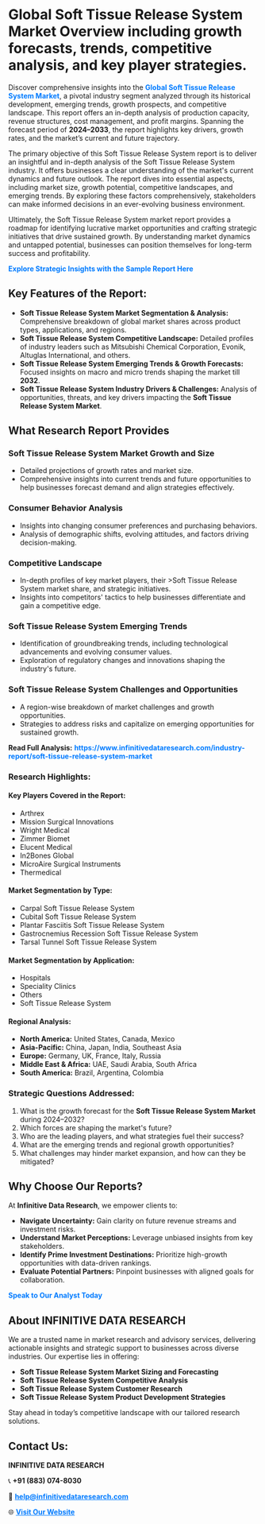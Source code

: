 <h1>Global Soft Tissue Release System Market Overview including growth forecasts, trends, competitive analysis, and key player strategies.</h1>
<p>
Discover comprehensive insights into the 
<a href="https://www.infinitivedataresearch.com/industry-report/soft-tissue-release-system-market" rel="dofollow" style="color: #007BFF; text-decoration: none;"><strong>Global Soft Tissue Release System Market</strong></a>, a pivotal industry segment analyzed through its historical development, emerging trends, growth prospects, and competitive landscape. This report offers an in-depth analysis of production capacity, revenue structures, cost management, and profit margins. Spanning the forecast period of <strong>2024–2033</strong>, the report highlights key drivers, growth rates, and the market’s current and future trajectory.
</p>
<p>
The primary objective of this Soft Tissue Release System report is to deliver an insightful and in-depth analysis of the Soft Tissue Release System industry. It offers businesses a clear understanding of the market's current dynamics and future outlook. The report dives into essential aspects, including market size, growth potential, competitive landscapes, and emerging trends. By exploring these factors comprehensively, stakeholders can make informed decisions in an ever-evolving business environment.
</p>
<p>
Ultimately, the Soft Tissue Release System market report provides a roadmap for identifying lucrative market opportunities and crafting strategic initiatives that drive sustained growth. By understanding market dynamics and untapped potential, businesses can position themselves for long-term success and profitability.
</p>
<p>
<a href="https://www.infinitivedataresearch.com/request-sample/reportId=110487" style="color: #007BFF; text-decoration: none;"><strong>Explore Strategic Insights with the Sample Report Here</strong></a>
</p>

<h2>Key Features of the Report:</h2>
<ul>
<li><strong>Soft Tissue Release System Market Segmentation & Analysis:</strong> Comprehensive breakdown of global market shares across product types, applications, and regions.</li>
<li><strong>Soft Tissue Release System Competitive Landscape:</strong> Detailed profiles of industry leaders such as Mitsubishi Chemical Corporation, Evonik, Altuglas International, and others.</li>
<li><strong>Soft Tissue Release System Emerging Trends & Growth Forecasts:</strong> Focused insights on macro and micro trends shaping the market till <strong>2032</strong>.</li>
<li><strong>Soft Tissue Release System Industry Drivers & Challenges:</strong> Analysis of opportunities, threats, and key drivers impacting the <strong>Soft Tissue Release System Market</strong>.</li>
</ul>

<h2>What Research Report Provides</h2>
<h3>Soft Tissue Release System Market Growth and Size</h3>
<ul>
<li>Detailed projections of growth rates and market size.</li>
<li>Comprehensive insights into current trends and future opportunities to help businesses forecast demand and align strategies effectively.</li>
</ul>

<h3>Consumer Behavior Analysis</h3>
<ul>
<li>Insights into changing consumer preferences and purchasing behaviors.</li>
<li>Analysis of demographic shifts, evolving attitudes, and factors driving decision-making.</li>
</ul>

<h3>Competitive Landscape</h3>
<ul>
<li>In-depth profiles of key market players, their >Soft Tissue Release System market share, and strategic initiatives.</li>
<li>Insights into competitors' tactics to help businesses differentiate and gain a competitive edge.</li>
</ul>

<h3>Soft Tissue Release System Emerging Trends</h3>
<ul>
<li>Identification of groundbreaking trends, including technological advancements and evolving consumer values.</li>
<li>Exploration of regulatory changes and innovations shaping the industry's future.</li>
</ul>

<h3>Soft Tissue Release System Challenges and Opportunities</h3>
<ul>
<li>A region-wise breakdown of market challenges and growth opportunities.</li>
<li>Strategies to address risks and capitalize on emerging opportunities for sustained growth.</li>
</ul>
<p><strong>Read Full Analysis:</strong> <a href="https://www.infinitivedataresearch.com/industry-report/soft-tissue-release-system-market" rel="dofollow" style="color: #007BFF; text-decoration: none;"><strong>https://www.infinitivedataresearch.com/industry-report/soft-tissue-release-system-market</strong></a></p>
<h3>Research Highlights:</h3>
<h4>Key Players Covered in the Report:</h4>
<ul><li>Arthrex</li><li>Mission Surgical Innovations</li><li>Wright Medical</li><li>Zimmer Biomet</li><li>Elucent Medical</li><li>In2Bones Global</li><li>MicroAire Surgical Instruments</li><li>Thermedical</li></ul>
<h4>Market Segmentation by Type:</h4>
<ul><li>Carpal Soft Tissue Release System</li><li>Cubital Soft Tissue Release System</li><li>Plantar Fasciitis Soft Tissue Release System</li><li>Gastrocnemius Recession Soft Tissue Release System</li><li>Tarsal Tunnel Soft Tissue Release System</li></ul>
<h4>Market Segmentation by Application:</h4>
<ul><li>Hospitals</li><li>Speciality Clinics</li><li>Others</li><li>Soft Tissue Release System</li></ul>

<h4>Regional Analysis:</h4>
<ul>
<li><strong>North America:</strong> United States, Canada, Mexico</li>
<li><strong>Asia-Pacific:</strong> China, Japan, India, Southeast Asia</li>
<li><strong>Europe:</strong> Germany, UK, France, Italy, Russia</li>
<li><strong>Middle East & Africa:</strong> UAE, Saudi Arabia, South Africa</li>
<li><strong>South America:</strong> Brazil, Argentina, Colombia</li>
</ul>

<h3>Strategic Questions Addressed:</h3>
<ol>
<li>What is the growth forecast for the <strong>Soft Tissue Release System Market</strong> during 2024–2032?</li>
<li>Which forces are shaping the market's future?</li>
<li>Who are the leading players, and what strategies fuel their success?</li>
<li>What are the emerging trends and regional growth opportunities?</li>
<li>What challenges may hinder market expansion, and how can they be mitigated?</li>
</ol>

<h2>Why Choose Our Reports?</h2>
<p>At <strong>Infinitive Data Research</strong>, we empower clients to:</p>
<ul>
<li><strong>Navigate Uncertainty:</strong> Gain clarity on future revenue streams and investment risks.</li>
<li><strong>Understand Market Perceptions:</strong> Leverage unbiased insights from key stakeholders.</li>
<li><strong>Identify Prime Investment Destinations:</strong> Prioritize high-growth opportunities with data-driven rankings.</li>
<li><strong>Evaluate Potential Partners:</strong> Pinpoint businesses with aligned goals for collaboration.</li>
</ul>
<p><a href="https://www.infinitivedataresearch.com/industry-report/soft-tissue-release-system-market" rel="dofollow" style="color: #007BFF; text-decoration: none;"><strong>Speak to Our Analyst Today</strong></a></p>

<h2>About INFINITIVE DATA RESEARCH</h2>
<p>We are a trusted name in market research and advisory services, delivering actionable insights and strategic support to businesses across diverse industries. Our expertise lies in offering:</p>
<ul>
<li><strong>Soft Tissue Release System Market Sizing and Forecasting</strong></li>
<li><strong>Soft Tissue Release System Competitive Analysis</strong></li>
<li><strong>Soft Tissue Release System Customer Research</strong></li>
<li><strong>Soft Tissue Release System Product Development Strategies</strong></li>
</ul>
<p>Stay ahead in today’s competitive landscape with our tailored research solutions.</p>

<h2>Contact Us:</h2>
<p><strong>INFINITIVE DATA RESEARCH</strong></p>
<p>📞 <strong>+91 (883) 074-8030</strong></p>
<p>📧 <strong><a href="mailto:help@infinitivedataresearch.com" style="color: #007BFF;">help@infinitivedataresearch.com</a></strong></p>
<p>🌐 <strong><a href="https://www.infinitivedataresearch.com" rel="dofollow" style="color: #007BFF;">Visit Our Website</a></strong></p>
